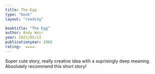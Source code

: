 ```yaml
---
title: The-Egg
type: "book"
layout: "reading"

booktitle: "The Egg"
author: Andy Weir
year: 2021/05/13
publicationyear: 2009
rating:  ★★★★☆
---
```


Super cute story, really creative idea with a suprisingly deep meaning. Absolutely recommend this short story!
